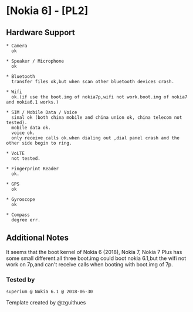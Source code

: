 # [Nokia 6] - [PL2]
## Hardware Support
    * Camera
      ok

    * Speaker / Microphone
      ok

    * Bluetooth
      transfer files ok,but when scan other bluetooth devices crash.

    * Wifi
      ok.(if use the boot.img of nokia7p,wifi not work.boot.img of nokia7 and nokia6.1 works.)

    * SIM / Mobile Data / Voice
      sinal ok (both china mobile and china union ok, china telecom not tested).
      mobile data ok.
      voice ok.
      only receive calls ok.when dialing out ,dial panel crash and the other side begin to ring.
    
    * VoLTE
      not tested.

    * Fingerprint Reader
      ok.

    * GPS
      ok
    
    * Gyroscope
      ok

    * Compass
      degree err.

## Additional Notes
It seems that the boot kernel of Nokia 6 (2018), Nokia 7, Nokia 7 Plus has some small different.all three boot.img could boot nokia 6.1,but the wifi not work on 7p,and can't receive calls when booting with boot.img of 7p.

### Tested by
    superium @ Nokia 6.1 @ 2018-06-30

Template created by @zguithues